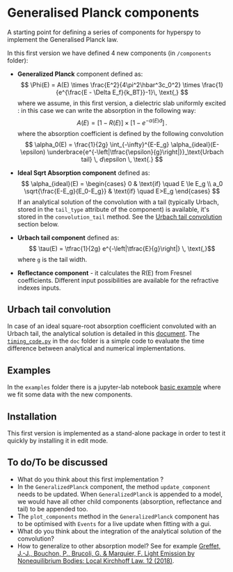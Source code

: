 # Generalised Planck components

A starting point for defining a series of components for hyperspy to implement the Generalised Planck law. 

In this first version we have defined 4 new components (in `/components` folder):

 - **Generalized Planck** component defined as:
   $$
   \Phi(E) = A(E) \times \frac{E^2}{4\pi^2\hbar^3c_0^2} \times 
                \frac{1}{e^{\frac{E - \Delta E_f}{k_BT}}-1}\, \text{,}
   $$ where we assume, in this first version, a dielectric slab uniformly excited : in this case we can write the absorption in the following way:
   $$A(E) = \left[1-R(E)\right]\times\left[1-e^{-\alpha(E)d}\right] \, \text{.}$$ where the absorption coefficient is defined by the following convolution $$
    \alpha_0(E) = \frac{1}{2g} \int_{-\infty}^{E-E_g} 
                \alpha_{ideal}(E-\epsilon) 
                \underbrace{e^{-\left|\tfrac{\epsilon}{g}\right|}}_\text{Urbach tail} 
                \, d\epsilon \, \text{.}
   $$
 - **Ideal Sqrt Absorption component** defined as:
   $$ \alpha_{ideal}(E) = 
                \begin{cases}
                0 & \text{if} \quad E \le E_g \\
                a_0 \sqrt{\frac{E-E_g}{E_0-E_g}} & \text{if} \quad E>E_g
                \end{cases}
   $$
   If an analytical solution of the convolution with a tail (typically Urbach, stored in the `tail_type` attribute of the component) is available, it's stored in the `convolution_tail` method. See the [Urbach tail convolution](#Urbach-tail-convolution) section below.
 - **Urbach tail component** defined as:
   $$ \tau(E) = \tfrac{1}{2g} e^{-\left|\tfrac{E}{g}\right|} \, \text{,}$$
   where `g` is the tail width.
   
 - **Reflectance component** - it calculates the R(E) from Fresnel coefficients.
   Different input possibilities are available for the refractive indexes inputs.


## Urbach tail convolution
In case of an ideal square-root absorption coefficient convoluted with an Urbach tail, the analytical solution is detailed in this [document](./doc/241216_analytic_conv.pdf). The [`timing_code.py`](./doc/timing_code.py) in the `doc` folder is a simple code to evaluate the time difference between analytical and numerical implementations.

## Examples

In the `examples` folder there is a jupyter-lab notebook [basic example](./examples/basic_example.ipynb)  where we fit some data with the new components.

## Installation

This first version is implemented as a stand-alone package in order to test it quickly by installing it in edit mode.

## To do/To be discussed
 - What do you think about this first implementation ?
 - In the `GeneralizedPlanck` component, the method `update_component` needs to be updated. When `GeneralizedPlanck` is appended to a model, we would have all other child components (absorption, reflectance and tail) to be appended too.
 - The `plot_components` method in the `GeneralizedPlanck` component has to be optimised with `Events` for a live update when fitting with a gui.
 - What do you think about the integration of the analytical solution of the convolution?
 - How to generalize to other absorption model? See for example [Greffet, J.-J., Bouchon, P., Brucoli, G. & Marquier, F. Light Emission by Nonequilibrium Bodies: Local Kirchhoff Law. 12 (2018)](https://doi.org/10.1103/PhysRevX.8.021008).


